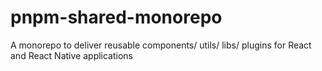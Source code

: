 # pnpm-shared-monorepo
A monorepo to deliver reusable components/ utils/ libs/ plugins for React and React Native applications
